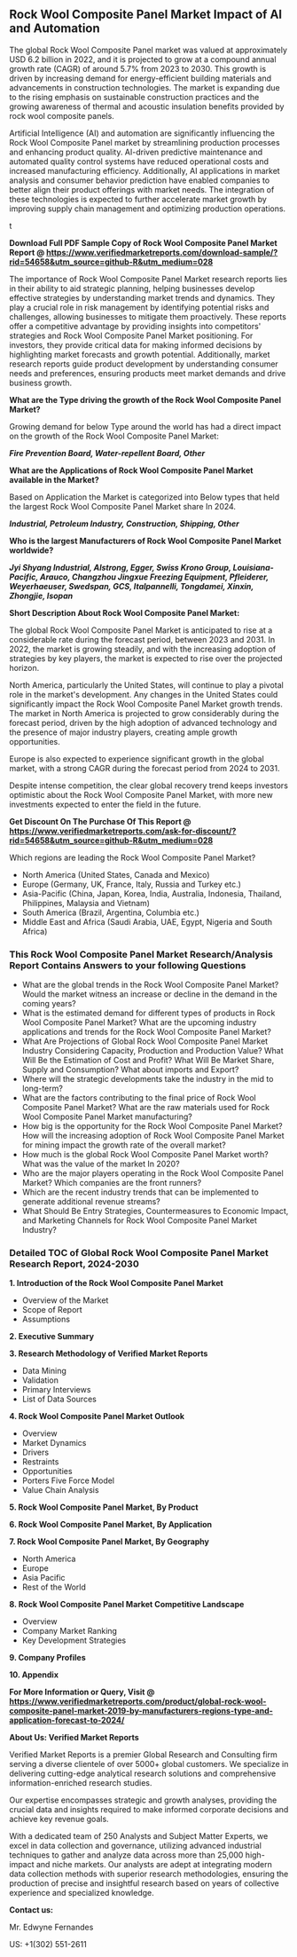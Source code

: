 <h2>Rock Wool Composite Panel Market Impact of AI and Automation</h2><p>The global Rock Wool Composite Panel market was valued at approximately USD 6.2 billion in 2022, and it is projected to grow at a compound annual growth rate (CAGR) of around 5.7% from 2023 to 2030. This growth is driven by increasing demand for energy-efficient building materials and advancements in construction technologies. The market is expanding due to the rising emphasis on sustainable construction practices and the growing awareness of thermal and acoustic insulation benefits provided by rock wool composite panels.</p><p>Artificial Intelligence (AI) and automation are significantly influencing the Rock Wool Composite Panel market by streamlining production processes and enhancing product quality. AI-driven predictive maintenance and automated quality control systems have reduced operational costs and increased manufacturing efficiency. Additionally, AI applications in market analysis and consumer behavior prediction have enabled companies to better align their product offerings with market needs. The integration of these technologies is expected to further accelerate market growth by improving supply chain management and optimizing production operations.</p>t</p><p id="" class=""><strong>Download Full PDF Sample Copy of Rock Wool Composite Panel Market Report @ <a href="https://www.verifiedmarketreports.com/download-sample/?rid=54658&utm_source=github-R&utm_medium=028" target="_blank">https://www.verifiedmarketreports.com/download-sample/?rid=54658&utm_source=github-R&utm_medium=028</a></strong></p><p>The importance of&nbsp;Rock Wool Composite Panel Market research reports lies in their ability to aid strategic planning, helping businesses develop effective strategies by understanding market trends and dynamics. They play a crucial role in risk management by identifying potential risks and challenges, allowing businesses to mitigate them proactively. These reports offer a competitive advantage by providing insights into competitors' strategies and Rock Wool Composite Panel Market positioning. For investors, they provide critical data for making informed decisions by highlighting market forecasts and growth potential. Additionally, market research reports guide product development by understanding consumer needs and preferences, ensuring products meet market demands and drive business growth.</p><p><strong>What are the&nbsp;Type driving the growth of the Rock Wool Composite Panel Market?</strong></p><p id="" class="">Growing demand for below Type around the world has had a direct impact on the growth of the Rock Wool Composite Panel Market:</p><em><strong>Fire Prevention Board, Water-repellent Board, Other</strong></em></p><strong>What are the&nbsp;Applications&nbsp;of Rock Wool Composite Panel Market available in the Market?</strong></p><p id="" class="">Based on Application the Market is categorized into Below types that held the largest Rock Wool Composite Panel Market share In 2024.</p><em><strong>Industrial, Petroleum Industry, Construction, Shipping, Other</strong></em></p><strong>Who is the largest Manufacturers of Rock Wool Composite Panel Market worldwide?</strong></p><p><em><strong>Jyi Shyang Industrial, Alstrong, Egger, Swiss Krono Group, Louisiana-Pacific, Arauco, Changzhou Jingxue Freezing Equipment, Pfleiderer, Weyerhaeuser, Swedspan, GCS, Italpannelli, Tongdamei, Xinxin, Zhongjie, Isopan</strong></em></p><p id="" class=""><strong>Short Description About Rock Wool Composite Panel Market:</strong></p><p>The global Rock Wool Composite Panel Market is anticipated to rise at a considerable rate during the forecast period, between 2023 and 2031. In 2022, the market is growing steadily, and with the increasing adoption of strategies by key players, the market is expected to rise over the projected horizon.</p><p>North America, particularly the United States, will continue to play a pivotal role in the market's development. Any changes in the United States could significantly impact the Rock Wool Composite Panel Market growth trends. The market in North America is projected to grow considerably during the forecast period, driven by the high adoption of advanced technology and the presence of major industry players, creating ample growth opportunities.</p><p>Europe is also expected to experience significant growth in the global market, with a strong CAGR during the forecast period from 2024 to 2031.</p><p>Despite intense competition, the clear global recovery trend keeps investors optimistic about the Rock Wool Composite Panel Market, with more new investments expected to enter the field in the future.</p><p id="" class=""><strong>Get Discount On The Purchase Of This Report @ <a href="https://www.verifiedmarketreports.com/ask-for-discount/?rid=54658&utm_source=github-R&utm_medium=028" target="_blank">https://www.verifiedmarketreports.com/ask-for-discount/?rid=54658&utm_source=github-R&utm_medium=028</a></strong></p>Which regions are leading the Rock Wool Composite Panel Market?</p><ul><li>North America (United States, Canada and Mexico)</li><li>Europe (Germany, UK, France, Italy, Russia and Turkey etc.)</li><li>Asia-Pacific (China, Japan, Korea, India, Australia, Indonesia, Thailand, Philippines, Malaysia and Vietnam)</li><li>South America (Brazil, Argentina, Columbia etc.)</li><li>Middle East and Africa (Saudi Arabia, UAE, Egypt, Nigeria and South Africa)</li></ul><h3 id="" class="">This Rock Wool Composite Panel Market Research/Analysis Report Contains Answers to your following Questions</h3><ul><li>What are the global trends in the Rock Wool Composite Panel Market? Would the market witness an increase or decline in the demand in the coming years?</li><li>What is the estimated demand for different types of products in Rock Wool Composite Panel Market? What are the upcoming industry applications and trends for the Rock Wool Composite Panel Market?</li><li>What Are Projections of Global Rock Wool Composite Panel Market Industry Considering Capacity, Production and Production Value? What Will Be the Estimation of Cost and Profit? What Will Be Market Share, Supply and Consumption? What about imports and Export?</li><li>Where will the strategic developments take the industry in the mid to long-term?</li><li>What are the factors contributing to the final price of Rock Wool Composite Panel Market? What are the raw materials used for Rock Wool Composite Panel Market manufacturing?</li><li>How big is the opportunity for the Rock Wool Composite Panel Market? How will the increasing adoption of Rock Wool Composite Panel Market for mining impact the growth rate of the overall market?</li><li>How much is the global Rock Wool Composite Panel Market worth? What was the value of the market In 2020?</li><li>Who are the major players operating in the Rock Wool Composite Panel Market? Which companies are the front runners?</li><li>Which are the recent industry trends that can be implemented to generate additional revenue streams?</li><li>What Should Be Entry Strategies, Countermeasures to Economic Impact, and Marketing Channels for Rock Wool Composite Panel Market Industry?</li></ul><h3 id="" class="">Detailed TOC of Global Rock Wool Composite Panel Market Research Report, 2024-2030</h3><p id="" class=""><strong>1. Introduction of the Rock Wool Composite Panel Market</strong></p><ul><li>Overview of the Market</li><li>Scope of Report</li><li>Assumptions</li></ul><p id="" class=""><strong>2. Executive Summary</strong></p><p id="" class=""><strong>3. Research Methodology of Verified Market Reports</strong></p><ul><li>Data Mining</li><li>Validation</li><li>Primary Interviews</li><li>List of Data Sources</li></ul><p id="" class=""><strong>4. Rock Wool Composite Panel Market Outlook</strong></p><ul><li>Overview</li><li>Market Dynamics</li><li>Drivers</li><li>Restraints</li><li>Opportunities</li><li>Porters Five Force Model</li><li>Value Chain Analysis</li></ul><p id="" class=""><strong>5. Rock Wool Composite Panel Market, By Product</strong></p><p id="" class=""><strong>6. Rock Wool Composite Panel Market, By Application</strong></p><p id="" class=""><strong>7. Rock Wool Composite Panel Market, By Geography</strong></p><ul><li>North America</li><li>Europe</li><li>Asia Pacific</li><li>Rest of the World</li></ul><p id="" class=""><strong>8. Rock Wool Composite Panel Market Competitive Landscape</strong></p><ul><li>Overview</li><li>Company Market Ranking</li><li>Key Development Strategies</li></ul><p id="" class=""><strong>9. Company Profiles</strong></p><p id="" class=""><strong>10. Appendix</strong></p><p id="" class=""><strong>For More Information or Query, Visit @ <a href="https://www.verifiedmarketreports.com/product/global-rock-wool-composite-panel-market-2019-by-manufacturers-regions-type-and-application-forecast-to-2024/" target="_blank">https://www.verifiedmarketreports.com/product/global-rock-wool-composite-panel-market-2019-by-manufacturers-regions-type-and-application-forecast-to-2024/</a></strong></p><p id="" class=""><strong>About Us: Verified Market Reports</strong></p><p id="" class="">Verified Market Reports is a premier Global Research and Consulting firm serving a diverse clientele of over 5000+ global customers. We specialize in delivering cutting-edge analytical research solutions and comprehensive information-enriched research studies.</p><p id="" class="">Our expertise encompasses strategic and growth analyses, providing the crucial data and insights required to make informed corporate decisions and achieve key revenue goals.</p><p id="" class="">With a dedicated team of 250 Analysts and Subject Matter Experts, we excel in data collection and governance, utilizing advanced industrial techniques to gather and analyze data across more than 25,000 high-impact and niche markets. Our analysts are adept at integrating modern data collection methods with superior research methodologies, ensuring the production of precise and insightful research based on years of collective experience and specialized knowledge.</p><p id="" class=""><strong>Contact us:</strong></p><p id="" class="">Mr. Edwyne Fernandes</p><p id="" class="">US: +1(302) 551-2611</p>